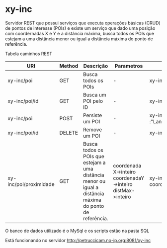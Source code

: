 # xy-inc

Servidor REST que possui serviços que executa operações básicas (CRUD) de pontos de interesse (POIs) e existe um serviço que dado uma posição com coordernadas X e Y e a distância máxima, busca todos os POIs que estejam a uma distância menor ou igual a distância máxima do ponto de referência.

Tabela caminhos REST

URI | Method | Descrição | Parametros | EX
--- | ------ | --------- | ---------- | ------
xy-inc/poi | GET | Busca todos os POIs | - | xy-inc/poi
xy-inc/poi/id | GET | Busca um POI pelo ID | - | xy-inc/poi/2
xy-inc/poi | POST | Persiste um POI | - | xy-inc/poi corpo da requisição: {"nome" :"Lanchonete","coordenadaX":"27","coordenadaY":"12"}
xy-inc/poi/id | DELETE | Remove um POI | - |  xy-inc/poi/2
xy-inc/poi/proximidade | GET | Busca todos os POIs que estejam a uma distância menor ou igual a distância máxima do ponto de referência. | coordenadaX->inteiro coordenadaY->inteiro distMax->inteiro|  xy-inc/poi/proximidade?coordenadaX=20&coordenadaY=10&distMax=10


O banco de dados utilizado é o MySql e os scripts estão na pasta SQL

Está funcionando no servidor http://petruccicam.no-ip.org:8081/xy-inc
